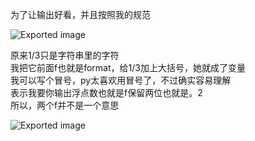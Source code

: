 为了让输出好看，并且按照我的规范

![Exported image](Exported%20image%2020250404144836-0.png)

原来1/3只是字符串里的字符  
我把它前面f也就是format，给1/3加上大括号，她就成了变量  
我可以写个冒号，py太喜欢用冒号了，不过确实容易理解  
表示我要你输出浮点数也就是f保留两位也就是。2  
所以，两个f并不是一个意思

![Exported image](Exported%20image%2020250404144840-1.png)